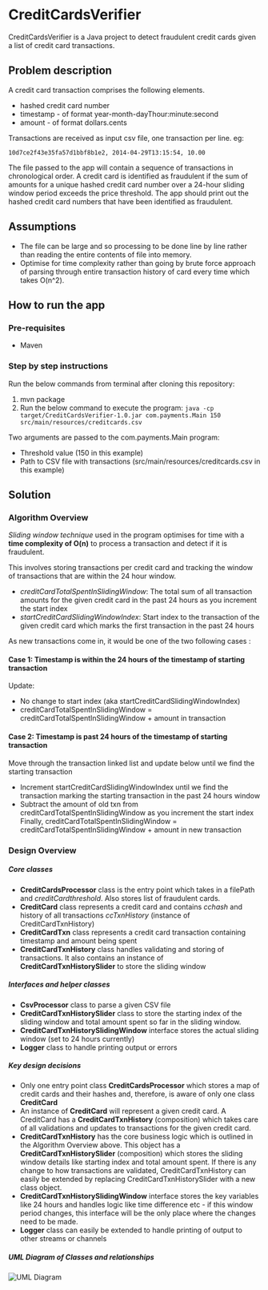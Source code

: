 # CreditCardsVerifier
CreditCardsVerifier is a Java project to detect fraudulent credit cards given a list of credit card transactions.

## Problem description

A credit card transaction comprises the following elements.
* hashed credit card number
* timestamp - of format year-month-dayThour:minute:second
* amount - of format dollars.cents

Transactions are received as input csv file, one transaction per line. eg:
```
10d7ce2f43e35fa57d1bbf8b1e2, 2014-04-29T13:15:54, 10.00
```
The file passed to the app will contain a sequence of transactions in chronological order.
A credit card is identified as fraudulent if the sum of amounts for a unique hashed credit card number over a 24-hour sliding window period exceeds the price threshold.
The app should print out the hashed credit card numbers that have been identified as
fraudulent.

## Assumptions

* The file can be large and so processing to be done line by line rather than reading the entire contents of file into memory.
* Optimise for time complexity rather than going by brute force approach of parsing through entire transaction history of card every time which takes O(n^2).

## How to run the app

### Pre-requisites

* Maven

### Step by step instructions

Run the below commands from terminal after cloning this repository:
1. mvn package
2. Run the below command to execute the program: 
```java -cp target/CreditCardsVerifier-1.0.jar com.payments.Main 150 src/main/resources/creditcards.csv```

Two arguments are passed to the com.payments.Main program:
* Threshold value (150 in this example)
* Path to CSV file with transactions (src/main/resources/creditcards.csv in this example)

## Solution

### Algorithm Overview

*Sliding window technique* used in the program optimises for time with a **time complexity of O(n)** to process a transaction and detect if it is fraudulent.

This involves storing transactions per credit card and tracking the window of transactions that are within the 24 hour window.
* *creditCardTotalSpentInSlidingWindow*: The total sum of all transaction amounts for the given credit card in the past 24 hours as you increment the start index
* *startCreditCardSlidingWindowIndex*: Start index to the transaction of the given credit card which marks the first transaction in the past 24 hours

As new transactions come in, it would be one of the two following cases :
#### Case 1: Timestamp is within the 24 hours of the timestamp of starting transaction
Update:
* No change to start index (aka startCreditCardSlidingWindowIndex)
* creditCardTotalSpentInSlidingWindow = creditCardTotalSpentInSlidingWindow + amount in transaction

#### Case 2: Timestamp is past 24 hours of the timestamp of starting transaction
Move through the transaction linked list and update below until we find the starting transaction
* Increment startCreditCardSlidingWindowIndex until we find the transaction marking the starting transaction in the past 24 hours window
* Subtract the amount of old txn from creditCardTotalSpentInSlidingWindow as you increment the start index
Finally, creditCardTotalSpentInSlidingWindow = creditCardTotalSpentInSlidingWindow + amount in new transaction

### Design Overview

##### Core classes
* **CreditCardsProcessor** class is the entry point which takes in a filePath and *creditCardthreshold*. Also stores list of fraudulent cards.
* **CreditCard** class represents a credit card and contains *cchash* and history of all transactions *ccTxnHistory* (instance of CreditCardTxnHistory)
* **CreditCardTxn** class represents a credit card transaction containing timestamp and amount being spent
* **CreditCardTxnHistory** class handles validating and storing of transactions. It also contains an instance of **CreditCardTxnHistorySlider** to store the sliding window

##### Interfaces and helper classes 
* **CsvProcessor** class to parse a given CSV file
* **CreditCardTxnHistorySlider** class to store the starting index of the sliding window and total amount spent so far in the sliding window. 
* **CreditCardTxnHistorySlidingWindow** interface stores the actual sliding window (set to 24 hours currently)
* **Logger** class to handle printing output or errors

##### Key design decisions

* Only one entry point class **CreditCardsProcessor** which stores a map of credit cards and their hashes and, therefore, is aware of only one class **CreditCard**
* An instance of **CreditCard** will represent a given credit card. A CreditCard has a **CreditCardTxnHistory** (composition) which takes care of all validations and updates to transactions for the given credit card.
* **CreditCardTxnHistory** has the core business logic which is outlined in the Algorithm Overview above. This object has a **CreditCardTxnHistorySlider** (composition) which stores the sliding window details like starting index and total amount spent. If there is any change to how transactions are validated, CreditCardTxnHistory can easily be extended by replacing CreditCardTxnHistorySlider with a new class object. 
* **CreditCardTxnHistorySlidingWindow** interface stores the key variables like 24 hours and handles logic like time difference etc - if this window period changes, this interface will be the only place where the changes need to be made.
* **Logger** class can easily be extended to handle printing of output to other streams or channels

##### UML Diagram of Classes and relationships
![UML Diagram](https://github.com/sharmisnair/CreditCardsVerifier/blob/master/src/main/java/CreditCardsVerifierUMLDiagram.png)
